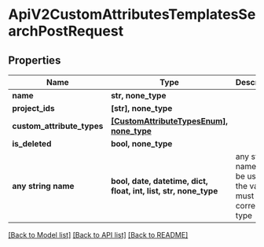 # ApiV2CustomAttributesTemplatesSearchPostRequest


## Properties
Name | Type | Description | Notes
------------ | ------------- | ------------- | -------------
**name** | **str, none_type** |  | [optional] 
**project_ids** | **[str], none_type** |  | [optional] 
**custom_attribute_types** | [**[CustomAttributeTypesEnum], none_type**](CustomAttributeTypesEnum.md) |  | [optional] 
**is_deleted** | **bool, none_type** |  | [optional] 
**any string name** | **bool, date, datetime, dict, float, int, list, str, none_type** | any string name can be used but the value must be the correct type | [optional]

[[Back to Model list]](../README.md#documentation-for-models) [[Back to API list]](../README.md#documentation-for-api-endpoints) [[Back to README]](../README.md)


